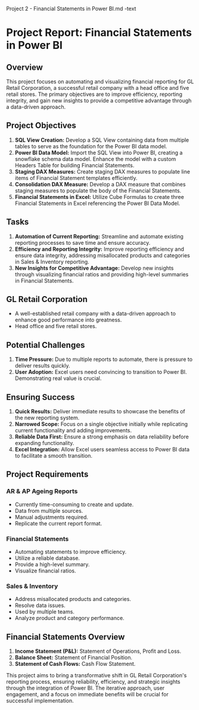 Project 2 - Financial Statements in Power BI.md -text

# Project Report: Financial Statements in Power BI

## Overview
This project focuses on automating and visualizing financial reporting for GL Retail Corporation, a successful retail company with a head office and five retail stores. The primary objectives are to improve efficiency, reporting integrity, and gain new insights to provide a competitive advantage through a data-driven approach.

## Project Objectives
1. **SQL View Creation:** Develop a SQL View containing data from multiple tables to serve as the foundation for the Power BI data model.
2. **Power BI Data Model:** Import the SQL View into Power BI, creating a snowflake schema data model. Enhance the model with a custom Headers Table for building Financial Statements.
3. **Staging DAX Measures:** Create staging DAX measures to populate line items of Financial Statement templates efficiently.
4. **Consolidation DAX Measure:** Develop a DAX measure that combines staging measures to populate the body of the Financial Statements.
5. **Financial Statements in Excel:** Utilize Cube Formulas to create three Financial Statements in Excel referencing the Power BI Data Model.

## Tasks
1. **Automation of Current Reporting:** Streamline and automate existing reporting processes to save time and ensure accuracy.
2. **Efficiency and Reporting Integrity:** Improve reporting efficiency and ensure data integrity, addressing misallocated products and categories in Sales & Inventory reporting.
3. **New Insights for Competitive Advantage:** Develop new insights through visualizing financial ratios and providing high-level summaries in Financial Statements.

## GL Retail Corporation
- A well-established retail company with a data-driven approach to enhance good performance into greatness.
- Head office and five retail stores.

## Potential Challenges
1. **Time Pressure:** Due to multiple reports to automate, there is pressure to deliver results quickly.
2. **User Adoption:** Excel users need convincing to transition to Power BI. Demonstrating real value is crucial.

## Ensuring Success
1. **Quick Results:** Deliver immediate results to showcase the benefits of the new reporting system.
2. **Narrowed Scope:** Focus on a single objective initially while replicating current functionality and adding improvements.
3. **Reliable Data First:** Ensure a strong emphasis on data reliability before expanding functionality.
4. **Excel Integration:** Allow Excel users seamless access to Power BI data to facilitate a smooth transition.

## Project Requirements
### AR & AP Ageing Reports
- Currently time-consuming to create and update.
- Data from multiple sources.
- Manual adjustments required.
- Replicate the current report format.

### Financial Statements
- Automating statements to improve efficiency.
- Utilize a reliable database.
- Provide a high-level summary.
- Visualize financial ratios.

### Sales & Inventory
- Address misallocated products and categories.
- Resolve data issues.
- Used by multiple teams.
- Analyze product and category performance.

## Financial Statements Overview
1. **Income Statement (P&L):** Statement of Operations, Profit and Loss.
2. **Balance Sheet:** Statement of Financial Position.
3. **Statement of Cash Flows:** Cash Flow Statement.

This project aims to bring a transformative shift in GL Retail Corporation's reporting process, ensuring reliability, efficiency, and strategic insights through the integration of Power BI. The iterative approach, user engagement, and a focus on immediate benefits will be crucial for successful implementation.
